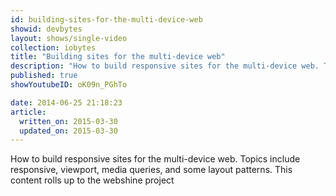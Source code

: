 ```yaml
---
id: building-sites-for-the-multi-device-web
showid: devbytes
layout: shows/single-video
collection: iobytes
title: "Building sites for the multi-device web"
description: "How to build responsive sites for the multi-device web. Topics include responsive, viewport, media queries, and some layout patterns. This content rolls up to the webshine project"
published: true
showYoutubeID: oK09n_PGhTo

date: 2014-06-25 21:18:23
article:
  written_on: 2015-03-30
  updated_on: 2015-03-30
---
```


How to build responsive sites for the multi-device web. Topics include responsive, viewport, media queries, and some layout patterns. This content rolls up to the webshine project
